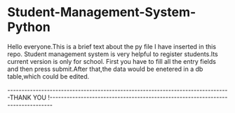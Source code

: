 # Student-Management-System-Python
Hello everyone.This is a brief text about the py file I have inserted in this repo.
Student management system is very helpful to register students.Its current version is only for school.
First you have to fill all the entry fields and then press submit.After that,the data would be enetered in a db table,which could be edited.

-------------------------------------------------------------------------------THANK YOU !-------------------------------------------------------------------------------
